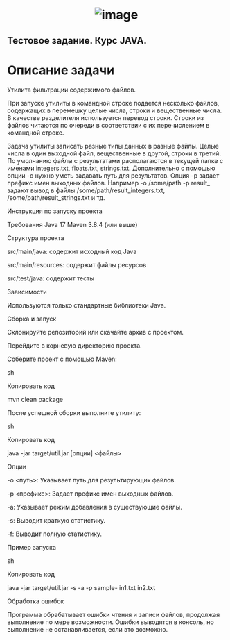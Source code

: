 # <p align="center"> ![image](https://github.com/user-attachments/assets/717756e2-8f08-4c81-8dd4-5a3b2722c820) </p>
## Тестовое задание. Курс JAVA.
# Описание задачи
Утилита фильтрации содержимого файлов. 

При запуске утилиты в командной строке подается несколько файлов, содержащих в
перемешку целые числа, строки и вещественные числа. В качестве разделителя
используется перевод строки. Строки из файлов читаются по очереди в соответствии с их
перечислением в командной строке.

Задача утилиты записать разные типы данных в разные файлы. Целые числа в один
выходной файл, вещественные в другой, строки в третий. По умолчанию файлы с
результатами располагаются в текущей папке с именами integers.txt, floats.txt, strings.txt.
Дополнительно с помощью опции -o нужно уметь задавать путь для результатов. Опция -p
задает префикс имен выходных файлов. Например -o /some/path -p result_ задают вывод в
файлы /some/path/result_integers.txt, /some/path/result_strings.txt и тд.

Инструкция по запуску проекта

Требования
Java 17
Maven 3.8.4 (или выше)

Структура проекта

src/main/java: содержит исходный код Java

src/main/resources: содержит файлы ресурсов

src/test/java: содержит тесты

Зависимости

Используются только стандартные библиотеки Java.

Сборка и запуск

Склонируйте репозиторий или скачайте архив с проектом.

Перейдите в корневую директорию проекта.

Соберите проект с помощью Maven:

sh

Копировать код

mvn clean package

После успешной сборки выполните утилиту:

sh

Копировать код

java -jar target/util.jar [опции] <файлы>

Опции

-o <путь>: Указывает путь для результирующих файлов.

-p <префикс>: Задает префикс имен выходных файлов.

-a: Указывает режим добавления в существующие файлы.

-s: Выводит краткую статистику.

-f: Выводит полную статистику.

Пример запуска

sh

Копировать код

java -jar target/util.jar -s -a -p sample- in1.txt in2.txt

Обработка ошибок

Программа обрабатывает ошибки чтения и записи файлов, продолжая выполнение по мере возможности. Ошибки выводятся в консоль, но выполнение не останавливается, если это возможно.
